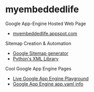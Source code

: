 myembeddedlife
==============

Google App-Engine Hosted Web Page

* [myembeddedlife.appspot.com](http://myembeddedlife.appspot.com)


Sitemap Creation & Automation
* [Google Sitemap generator](http://sitemap-generators.googlecode.com/svn/trunk/docs/en/sitemap-generator.html)
* [Python's XML Library](http://docs.python.org/2/library/xml.etree.elementtree.html)


Cool Google App Engine Pages
* [Live Google App Engine Playground](https://cloud-playground.appspot.com/playground/p/5931947658313728/#app.yaml)
* [Google App Engine app.yaml info](https://developers.google.com/appengine/docs/python/config/appconfig)
